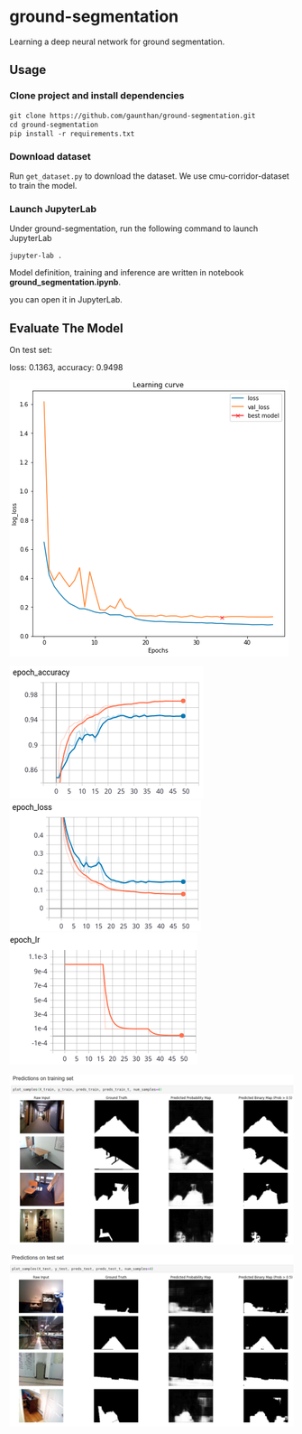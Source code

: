 # ground-segmentation
Learning a deep neural network for ground segmentation.

## Usage
### Clone project and install dependencies

```
git clone https://github.com/gaunthan/ground-segmentation.git
cd ground-segmentation
pip install -r requirements.txt
```

### Download dataset
Run `get_dataset.py` to download the dataset. We use cmu-corridor-dataset to train the model.

### Launch JupyterLab
Under ground-segmentation, run the following command to launch JupyterLab

```
jupyter-lab .
```

Model definition, training and inference are written in notebook **ground_segmentation.ipynb**.

you can open it in JupyterLab. 

## Evaluate The Model
On test set:

loss: 0.1363, accuracy: 0.9498

![](./screenshot/learning-curve.png)

![](./screenshot/epoch_accuracy.png)
![](./screenshot/epoch_loss.png)
![](./screenshot/epoch_lr.png)

![](./screenshot/predictions-on-training-set.png)

![](./screenshot/predictions-on-test-set.png)

